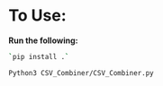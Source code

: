 # To Use: #

**Run the following:**

```bash
`pip install .`
```
```bash
Python3 CSV_Combiner/CSV_Combiner.py
```
